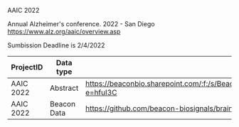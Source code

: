 AAIC 2022

Annual Alzheimer's conference.
2022 - San Diego
https://www.alz.org/aaic/overview.asp

Sumbission Deadline is 2/4/2022


|ProjectID   |Data type   |Storage location     |
|-----------|------------|----------|
|AAIC 2022|Abstract|https://beaconbio.sharepoint.com/:f:/s/BeaconJunkDrawer/Ev8o8NBul8BNgrIfp_2old8B_dIooWIzqOo87idYne9Fww?e=hfuI3C|
|AAIC 2022|Beacon Data|https://github.com/beacon-biosignals/braingler/pull/337#issuecomment-1021692113|


